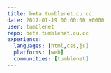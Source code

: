 ```yaml
---
title: beta.tumblenet.cu.cc
date: 2017-01-19 00:00:00 +0000
user: tumblenet
repo: beta.tumblenet.cu.cc
experience:
  languages: [html,css,js]
  platforms: [web]
  communities: [tumblenet]
---
```

